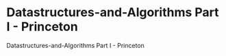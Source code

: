 # Datastructures-and-Algorithms Part I - Princeton
 Datastructures-and-Algorithms Part I - Princeton
